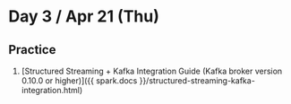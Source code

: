 # Day 3 / Apr 21 (Thu)

## Practice

1. [Structured Streaming + Kafka Integration Guide (Kafka broker version 0.10.0 or higher)]({{ spark.docs }}/structured-streaming-kafka-integration.html)
